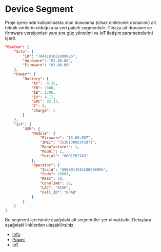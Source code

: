 # Device Segment

Proje içerisinde kullanılmakta olan donanıma (cihaz elektronik donanımı) ait teknik verilerin olduğu ana veri paketi segmentidir. Cihaza ait donanım ve firmware versiyonları yanı sıra güç yönetimi ve IoT iletişim parametrelerini içerir.

```json
"Device": {
    "Info": {
        "ID": "70A11D1D01000026",
        "Hardware": "03.00.00",
        "Firmware": "03.00.00"
    },
    "Power": {
        "Battery": {
            "AC": -0.15,
            "FB": 2000,
            "IB": 1300,
            "IV": 4.17,
            "SOC": 92.13,
            "T": 0,
            "Charge": 3
        }
    },
    "IoT": {
        "GSM": {
            "Module": {
                "Firmware": "13.00.007",
                "IMEI": "353613080341871",
                "Manufacturer": 1,
                "Model": 1,
                "Serial": "0001767743"
            },
            "Operator": {
                "Iccid": "8990011916180288985",
                "Code": 28601,
                "RSSI": 10,
                "ConnTime": 22,
                "LAC": "855E",
                "Cell_ID": "BFAB"
            }
        }
    }
}
```

Bu segment içerisinde aşağıdaki alt segmentler yer almaktadır. Detaylara aşağıdaki linklerden ulaşabilirsiniz.

* [Info](Info/Readme.md)
* [Power](Power/Readme.md)
* [IoT](IoT/Readme.md)